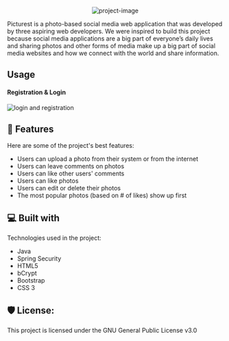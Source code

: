 <p align="center"><img src="https://socialify.git.ci/uamadasun/Picturest/image?description=1&amp;descriptionEditable=A%20community%20where%20you%20can%20share%20your%20world!&amp;font=KoHo&amp;forks=1&amp;issues=1&amp;name=1&amp;pattern=Plus&amp;pulls=1&amp;stargazers=1&amp;theme=Light" alt="project-image"></p>

<p id="description">Picturest is a photo-based social media web application that was developed by three aspiring web developers. We were inspired to build this project because social media applications are a big part of everyone’s daily lives and sharing photos and other forms of media make up a big part of social media websites and how we connect with the world and share information.</p>


<h2>Usage</h2>

<h4>Registration & Login</h4>

<img src="https://media.giphy.com/media/djZOrfwuqHf1lzNWJI/giphy.gif" alt="login and registration">

<h2>🧐 Features</h2>

Here are some of the project's best features:

*   Users can upload a photo from their system or from the internet
*   Users can leave comments on photos
*   Users can like other users' comments
*   Users can like photos
*   Users can edit or delete their photos
*   The most popular photos (based on # of likes) show up first

  
  
<h2>💻 Built with</h2>

Technologies used in the project:

*   Java
*   Spring Security
*   HTML5
*   bCrypt
*   Bootstrap
*   CSS 3

<h2>🛡️ License:</h2>

This project is licensed under the GNU General Public License v3.0
 
